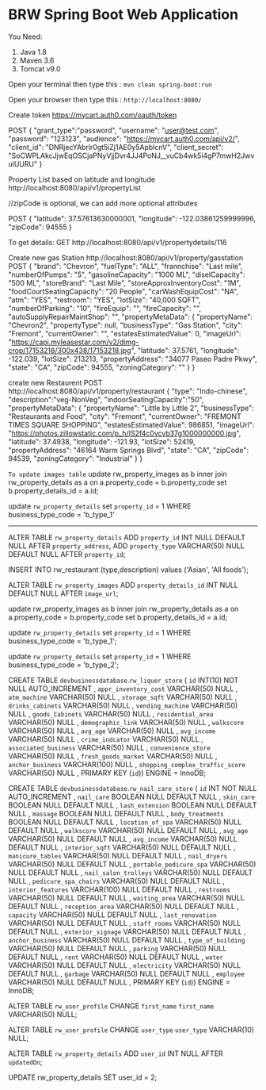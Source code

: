 # BRW Spring Boot Web Application

You Need:

1. Java 1.8
2. Maven 3.6
3. Tomcat v9.0

Open your terminal then type this : `mvn clean spring-boot:run`

Open your browser then type this : `http://localhost:8080/`



Create token
https://mycart.auth0.com/oauth/token

POST
{
  "grant_type":"password",
  "username": "user@test.com",
  "password": "123123",
  "audience": "https://mycart.auth0.com/api/v2/",
  "client_id": "DNRjecYAbrlr0gt5iZj1AE0y5ApblcnV",
  "client_secret": "SoCWPLAkcJjwEqOSCjaPNyVjjDvr4JJ4PoNJ__vuCb4wk5i4gP7mwH2JwvulUURU"
}


Property List based on latitude and longitude
http://localhost:8080/api/v1/propertyList

//zipCode is optional, we can add more optional attributes

POST
{
    "latitude": 37.57613630000001,
    "longitude": -122.03861259999996,
    "zipCode": 94555
}


To get details:
GET
http://localhost:8080/api/v1/propertydetails/116



Create new gas Station
http://localhost:8080/api/v1/property/gasstation
POST
{
        "brand": "Chevron",
        "fuelType": "ALL",
        "frannchise": "Last mile",
        "numberOfPumps": "5",
        "gasolineCapacity": "1000 ML",
        "diselCapacity": "500 ML",
        "storeBrand": "Last Mile",
        "storeApproxInventoryCost": "1M",
        "foodCourtSeatingCapacity": "20 People",
        "carWashEquipCost": "NA",
        "atm": "YES",
        "restroom": "YES",
        "lotSize": "40,000 SQFT",
        "numberOfParking": "10",
        "fireEquip": "",
        "fireCapacity": "",
        "autoSupplyRepairMaintShop": "",
        "propertyMetaData": {
            "propertyName": "Chevron2",
            "propertyType": null,
            "businessType": "Gas Station",
            "city": "Fremont",
            "currentOwner": "",
            "estatesEstimatedValue": 0,
            "imageUrl": "https://capi.myleasestar.com/v2/dimg-crop/17153218/300x438/17153218.jpg",
            "latitude": 37.5761,
            "longitude": -122.039,
            "lotSize": 213213,
            "propertyAddress": "34077 Paseo Padre Pkwy",
            "state": "CA",
            "zipCode": 94555,
            "zoningCategory": ""
        }
    }
    
 create new Restaurent
 POST
 http://localhost:8080/api/v1/property/restaurant
 {
	"type": "Indo-chinese",
	"description":"veg-NonVeg",
	"indoorSeatingCapacity":"50",
        "propertyMetaData": {
            "propertyName": "Little by Little 2",
            "businessType": "Restaurants and Food",
            "city": "Fremont",
            "currentOwner": "FREMONT TIMES SQUARE SHOPPING",
            "estatesEstimatedValue": 986851,
            "imageUrl": "https://photos.zillowstatic.com/p_h/IS2f4c0vcvb37g1000000000.jpg",
            "latitude": 37.4938,
            "longitude": -121.93,
            "lotSize": 52419,
            "propertyAddress": "46164 Warm Springs Blvd",
            "state": "CA",
            "zipCode": 94539,
            "zoningCategory": "Industrial"
        }
    }
 
 
 
`To update images table`
update rw_property_images as b 
inner join rw_property_details as a on a.property_code = b.property_code
set b.property_details_id = a.id; 


update `rw_property_details` set `property_id` = 1 WHERE business_type_code = 'b_type_1'


-------

ALTER TABLE `rw_property_details` ADD `property_id` INT NULL DEFAULT NULL AFTER `property_address`, ADD `property_type` VARCHAR(50) NULL DEFAULT NULL AFTER `property_id`;

INSERT INTO rw_restaurant (type,description) values ('Asian', 'All foods');

ALTER TABLE `rw_property_images` ADD `property_details_id` INT NULL DEFAULT NULL AFTER `image_url`;

update rw_property_images as b 
inner join rw_property_details as a on a.property_code = b.property_code
set b.property_details_id = a.id; 

update `rw_property_details` set `property_id` = 1 WHERE business_type_code = 'b_type_1';

update `rw_property_details` set `property_id` = 1 WHERE business_type_code = 'b_type_2';


CREATE TABLE `devbusinessdatabase`.`rw_liquer_store` ( `id` INT(10) NOT NULL AUTO_INCREMENT , `appr_inventory_cost` VARCHAR(50) NULL , `atm_machine` VARCHAR(50) NULL , `storage_sqft` VARCHAR(50) NULL , `drinks_cabinets` VARCHAR(50) NULL , `vending_machine` VARCHAR(50) NULL , `goods_Cabinets` VARCHAR(50) NULL , `residential_area` VARCHAR(50) NULL , `demographic_link` VARCHAR(50) NULL , `walkscore` VARCHAR(50) NULL , `avg_age` VARCHAR(50) NULL , `avg_income` VARCHAR(50) NULL , `crime_indcator` VARCHAR(50) NULL , `associated_business` VARCHAR(50) NULL , `convenience_store` VARCHAR(50) NULL , `fresh_goods_market` VARCHAR(50) NULL , `anchor_business` VARCHAR(100) NULL , `shopping_complex_traffic_score` VARCHAR(50) NULL , PRIMARY KEY (`id`)) ENGINE = InnoDB;

CREATE TABLE `devbusinessdatabase`.`rw_nail_care_store` ( `id` INT NOT NULL AUTO_INCREMENT , `nail_care` BOOLEAN NULL DEFAULT NULL , `skin_care` BOOLEAN NULL DEFAULT NULL , `lash_extension` BOOLEAN NULL DEFAULT NULL , `massage` BOOLEAN NULL DEFAULT NULL , `body_treatments` BOOLEAN NULL DEFAULT NULL , `location_of_spa` VARCHAR(50) NULL DEFAULT NULL , `walkscore` VARCHAR(50) NULL DEFAULT NULL , `avg_age` VARCHAR(50) NULL DEFAULT NULL , `avg_income` VARCHAR(50) NULL DEFAULT NULL , `interior_sqft` VARCHAR(50) NULL DEFAULT NULL , `manicure_tables` VARCHAR(50) NULL DEFAULT NULL , `nail_dryers` VARCHAR(50) NULL DEFAULT NULL , `portable_pedicure_spa` VARCHAR(50) NULL DEFAULT NULL , `nail_salon_trolleys` VARCHAR(50) NULL DEFAULT NULL , `pedicure_spa_chairs` VARCHAR(50) NULL DEFAULT NULL , `interior_features` VARCHAR(100) NULL DEFAULT NULL , `restrooms` VARCHAR(50) NULL DEFAULT NULL , `waiting_area` VARCHAR(50) NULL DEFAULT NULL , `reception_area` VARCHAR(50) NULL DEFAULT NULL , `capacity` VARCHAR(50) NULL DEFAULT NULL , `last_renovation` VARCHAR(50) NULL DEFAULT NULL , `staff_rooms` VARCHAR(50) NULL DEFAULT NULL , `exterior_signage` VARCHAR(50) NULL DEFAULT NULL , `anchor_business` VARCHAR(50) NULL DEFAULT NULL , `type_of_building` VARCHAR(50) NULL DEFAULT NULL , `parking` VARCHAR(50) NULL DEFAULT NULL , `rent` VARCHAR(50) NULL DEFAULT NULL , `water` VARCHAR(50) NULL DEFAULT NULL , `electricity` VARCHAR(50) NULL DEFAULT NULL , `garbage` VARCHAR(50) NULL DEFAULT NULL , `employee` VARCHAR(50) NULL DEFAULT NULL , PRIMARY KEY (`id`)) ENGINE = InnoDB;

ALTER TABLE `rw_user_profile` CHANGE `first_name` `first_name` VARCHAR(50) NULL;

ALTER TABLE `rw_user_profile` CHANGE `user_type` `user_type` VARCHAR(10) NULL;

ALTER TABLE `rw_property_details` ADD `user_id` INT NULL AFTER `updatedOn`;

UPDATE rw_property_details SET user_id = 2;


